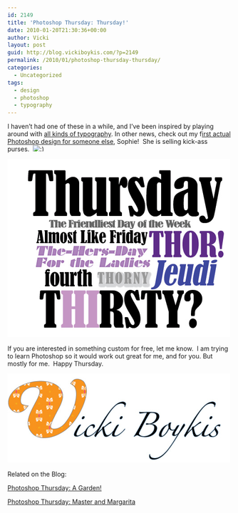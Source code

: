 ```yaml
---
id: 2149
title: 'Photoshop Thursday: Thursday!'
date: 2010-01-20T21:30:36+00:00
author: Vicki
layout: post
guid: http://blog.vickiboykis.com/?p=2149
permalink: /2010/01/photoshop-thursday-thursday/
categories:
  - Uncategorized
tags:
  - design
  - photoshop
  - typography
---
```

I haven&#8217;t had one of these in a while, and I&#8217;ve been inspired by playing around with [all kinds of typography](http://ilovetypography.com/). In other news, check out my f[irst actual Photoshop design for someone else](http://sfabrications.wordpress.com/), Sophie!  She is selling kick-ass purses.  <img src="http://blog.vickiboykis.com/wp-includes/images/smilies/simple-smile.png" alt=":)" class="wp-smiley" style="height: 1em; max-height: 1em;" />

[<img class="aligncenter size-full wp-image-2150" title="Thursday" src="https://raw.githubusercontent.com/veekaybee/wlb/gh-pages/assets/images/2010/01/Thursday.jpeg" alt="" width="500" height="400" />](https://raw.githubusercontent.com/veekaybee/wlb/gh-pages/assets/images/2010/01/Thursday.jpeg)

If you are interested in something custom for free, let me know.  I am trying to learn Photoshop so it would work out great for me, and for you. But mostly for me.  Happy Thursday.

 [](https://raw.githubusercontent.com/veekaybee/wlb/gh-pages/assets/images/2010/01/Thursday.jpeg)[<img class="aligncenter size-full wp-image-2151" title="Name-Logo" src="https://raw.githubusercontent.com/veekaybee/wlb/gh-pages/assets/images/2010/01/Name-Logo.jpeg" alt="" width="500" height="200" />](https://raw.githubusercontent.com/veekaybee/wlb/gh-pages/assets/images/2010/01/Name-Logo.jpeg)

Related on the Blog:

[Photoshop Thursday: A Garden!](http://blog.vickiboykis.com/2009/12/24/photoshop-thursday-a-garden/)
  
[Photoshop Thursday: Master and Margarita](http://blog.vickiboykis.com/2009/12/02/photoshop-thursday-master-and-margarita/)